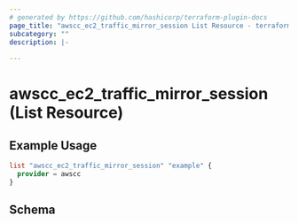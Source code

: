 ```yaml
---
# generated by https://github.com/hashicorp/terraform-plugin-docs
page_title: "awscc_ec2_traffic_mirror_session List Resource - terraform-provider-awscc"
subcategory: ""
description: |-
  
---
```


# awscc_ec2_traffic_mirror_session (List Resource)



## Example Usage

```terraform
list "awscc_ec2_traffic_mirror_session" "example" {
  provider = awscc
}
```

<!-- schema generated by tfplugindocs -->
## Schema
